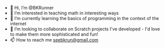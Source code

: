 - 👋 Hi, I’m @BKRunner
- 👀 I’m interested in teaching math in interesting ways
- 🌱 I’m currently learning the basics of programming in the context of the internet
- 💞️ I’m looking to collaborate on Scratch projects I've developed - I'd love to make them more sophisticated and fun!
- 📫 How to reach me seebkrun@gmail.com
<!---
BKRunner/BKRunner is a ✨ special ✨ repository because its `README.md` (this file) appears on your GitHub profile.
You can click the Preview link to take a look at your changes.
--->
